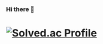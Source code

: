 ### Hi there 👋

[![Solved.ac Profile](http://mazassumnida.wtf/api/v2/generate_badge?boj=swk0911)](https://solved.ac/swk0911/)
=
<!--
**swkim0911/swkim0911** is a ✨ _special_ ✨ repository because its `README.md` (this file) appears on your GitHub profile.

Here are some ideas to get you started:

- 🔭 I’m currently working on ...
- 🌱 I’m currently learning ...
- 👯 I’m looking to collaborate on ...
- 🤔 I’m looking for help with ...
- 💬 Ask me about ...
- 📫 How to reach me: ...
- 😄 Pronouns: ...
- ⚡ Fun fact: ...
-->
